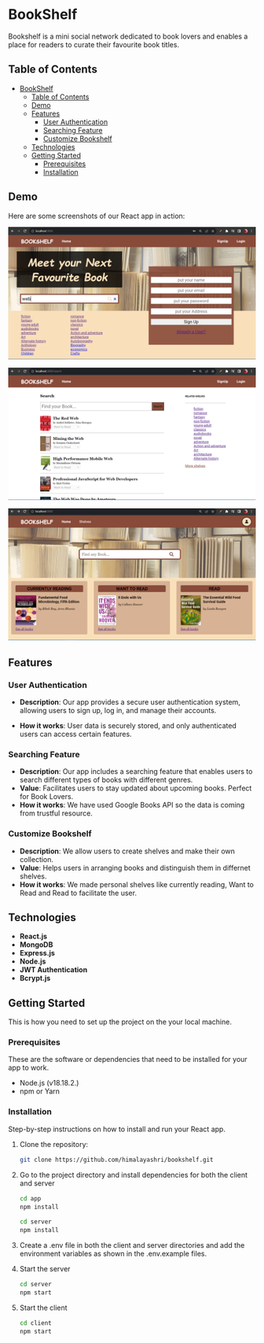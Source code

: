 # BookShelf

Bookshelf is a mini social network dedicated to book lovers and enables a place for readers to curate their favourite book titles.

## Table of Contents

- [BookShelf](#bookshelf)
  - [Table of Contents](#table-of-contents)
  - [Demo](#demo)
  - [Features](#features)
    - [User Authentication](#user-authentication)
    - [Searching Feature](#searching-feature)
    - [Customize Bookshelf](#customize-bookshelf)
  - [Technologies](#technologies)
  - [Getting Started](#getting-started)
    - [Prerequisites](#prerequisites)
    - [Installation](#installation)

## Demo

Here are some screenshots of our React app in action:

![Screenshot 1](./app/src/images/ss1.png)

![Screenshot 2](./app/src/images/ss2.png)

![Screenshot 3](./app/src/images/ss3.png)



## Features

### User Authentication

- **Description**: Our app provides a secure user authentication system, allowing users to sign up, log in, and manage their accounts.

- **How it works**: User data is securely stored, and only authenticated users can access certain features.

### Searching Feature

- **Description**: Our app includes a searching  feature that enables users to search different types of books with different genres.
- **Value**: Facilitates users to stay updated about upcoming books. Perfect for Book Lovers.
- **How it works**: We have used Google Books API so the data is coming from trustful resource.

### Customize Bookshelf

- **Description**: We allow users to create shelves and make their own collection.
- **Value**: Helps users in arranging books and distinguish them in differnet shelves.
- **How it works**: We made personal shelves like currently reading, Want to Read and Read to facilitate the user.

## Technologies

- **React.js**
- **MongoDB**
- **Express.js**
- **Node.js**
- **JWT Authentication**
- **Bcrypt.js**

## Getting Started

This is how you need to set up the project on the your local machine.

### Prerequisites

These are the software or dependencies that need to be installed for your app to work.

- Node.js (v18.18.2.)
- npm or Yarn

### Installation

Step-by-step instructions on how to install and run your React app.

1. Clone the repository:
   ```sh
   git clone https://github.com/himalayashri/bookshelf.git
2. Go to the project directory and install   dependencies for both the client and server
   ```sh
   cd app
   npm install
   ```

   ```sh
   cd server
   npm install
   ```
3. Create a .env file in both the client and server directories and add the environment variables as shown in the .env.example files.
4. Start the server
   ```sh
   cd server
   npm start
5. Start the client
   ```sh
   cd client
   npm start